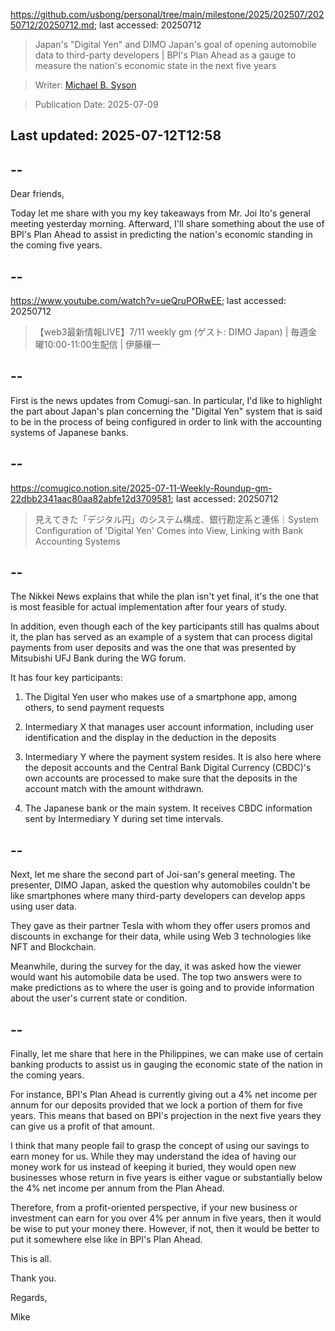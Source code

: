 https://github.com/usbong/personal/tree/main/milestone/2025/202507/20250712/20250712.md; last accessed: 20250712

> Japan's "Digital Yen" and DIMO Japan's goal of opening automobile data to third-party developers | BPI's Plan Ahead as a gauge to measure the nation's economic state in the next five years

> Writer: [Michael B. Syson](https://www.linkedin.com/in/michaelsyson/)

> Publication Date: 2025-07-09

## Last updated: 2025-07-12T12:58

## --

Dear friends,

Today let me share with you my key takeaways from Mr. Joi Ito's general meeting yesterday morning. Afterward, I'll share something about the use of BPI's Plan Ahead to assist in predicting the nation's economic standing in the coming five years.

## --

https://www.youtube.com/watch?v=ueQruPORwEE; last accessed: 20250712

> 【web3最新情報LIVE】7/11 weekly gm (ゲスト: DIMO Japan) | 毎週金曜10:00-11:00生配信 | 伊藤穰一 

## --

First is the news updates from Comugi-san. In particular, I'd like to highlight the part about Japan's plan concerning the "Digital Yen" system that is said to be in the process of being configured in order to link with the accounting systems of Japanese banks.

## --

https://comugico.notion.site/2025-07-11-Weekly-Roundup-gm-22dbb2341aac80aa82abfe12d3709581; last accessed: 20250712

> 見えてきた「デジタル円」のシステム構成、銀行勘定系と連係｜System Configuration of 'Digital Yen' Comes into View, Linking with Bank Accounting Systems

## --

The Nikkei News explains that while the plan isn't yet final, it's the one that is most feasible for actual implementation after four years of study. 

In addition, even though each of the key participants still has qualms about it, the plan has served as an example of a system that can process digital payments from user deposits and was the one that was presented by Mitsubishi UFJ Bank during the WG forum. 

It has four key participants: 

1) The Digital Yen user who makes use of a smartphone app, among others, to send payment requests

2) Intermediary X that manages user account information, including user identification and the display in the deduction in the deposits

3) Intermediary Y where the payment system resides. It is also here where the deposit accounts and the Central Bank Digital Currency (CBDC)'s own accounts are processed to make sure that the deposits in the account match with the amount withdrawn.

4) The Japanese bank or the main system. It receives CBDC information sent by Intermediary Y during set time intervals.

## --

Next, let me share the second part of Joi-san's general meeting. The presenter, DIMO Japan, asked the question why automobiles couldn't be like smartphones where many third-party developers can develop apps using user data. 

They gave as their partner Tesla with whom they offer users promos and discounts in exchange for their data, while using Web 3 technologies like NFT and Blockchain.

Meanwhile, during the survey for the day, it was asked how the viewer would want his automobile data be used. The top two answers were to make predictions as to where the user is going and to provide information about the user's current state or condition.

## --

Finally, let me share that here in the Philippines, we can make use of certain banking products to assist us in gauging the economic state of the nation in the coming years.

For instance, BPI's Plan Ahead is currently giving out a 4% net income per annum for our deposits provided that we lock a portion of them for five years. This means that based on BPI's projection in the next five years they can give us a profit of that amount.

I think that many people fail to grasp the concept of using our savings to earn money for us. While they may understand the idea of having our money work for us instead of keeping it buried, they would open new businesses whose return in five years is either vague or substantially below the 4% net income per annum from the Plan Ahead.

Therefore, from a profit-oriented perspective, if your new business or investment can earn for you over 4% per annum in five years, then it would be wise to put your money there. However, if not, then it would be better to put it somewhere else like in BPI's Plan Ahead.

This is all.

Thank you.

Regards,

Mike
